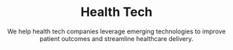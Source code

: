 ---
layout: sub-industry
parent: Healthcare
order: 4
title: "Health Tech"
subtitle: "We help health tech companies leverage emerging technologies to improve patient outcomes and streamline healthcare delivery."
challenges:
  - "Rapid growth management"
  - "Integration with existing healthcare systems"
  - "Data security and privacy concerns"
  - "Demonstrating ROI to healthcare providers"
solutions:
  - title: "Scalable Operations Design"
    content:
      - "Organizational structure optimization"
      - "Process standardization and automation"
      - "Performance metrics and KPI development"
  - title: "Integration Strategy and Execution"
    content:
      - "Interoperability assessment and roadmap development"
      - "Data integration and migration strategies"
      - "Change management and user adoption programs"
  - title: "Data Analytics and Management"
    content:
      - "Advanced analytics capability development"
      - "Data governance framework implementation"
      - "Predictive modeling for population health"
outcomes:
  - "Sustainable growth and operational scalability"
  - "Improved interoperability with healthcare ecosystems"
  - "Enhanced data-driven decision making capabilities"
  - "Demonstrated value proposition to healthcare providers"
why_choose:
  - "Health Tech Expertise: Comprehensive understanding of health technology trends and challenges."
  - "Scalable Solutions: Designing operations to support rapid growth and scalability."
  - "Seamless Integration: Ensuring interoperability and smooth integration with existing systems."
  - "Data Security Focus: Implementing robust data governance and security measures."
  - "Analytics-Driven Insights: Building advanced analytics capabilities for better decision-making."
  - "Collaborative Partnership: Working closely with your team to deliver tailored and effective solutions."
cta: "Ready to transform your Health Tech operations? Contact SLKone today to learn how our specialized services can enhance your technology integration and drive patient-centric innovations."
icon: "fa-monitor-waveform"
color: "coral"
---